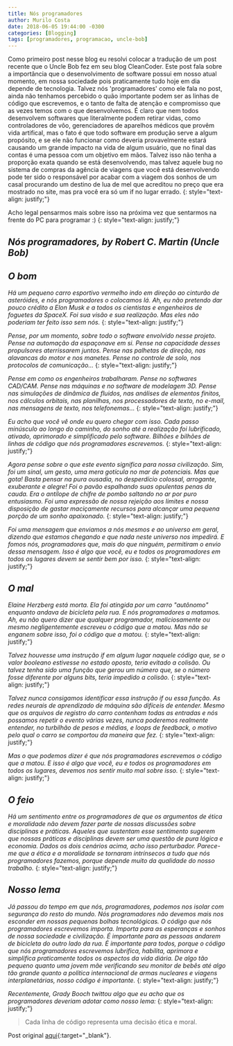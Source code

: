 ```yaml
---
title: Nós programadores
author: Murilo Costa
date: 2018-06-05 19:44:00 -0300
categories: [Blogging]
tags: [programadores, programacao, uncle-bob]
---
```


Como primeiro post nesse blog eu resolvi colocar a tradução de um post recente que o Uncle Bob fez em seu blog CleanCoder. Este post fala sobre a importância que o desenvolvimento de software possui em nosso atual momento, em nossa sociedade pois praticamente tudo hoje em dia depende de tecnologia. Talvez nós 'programadores' como ele fala no post, ainda não tenhamos percebido o quão importante podem ser as linhas de código que escrevemos, e o tanto de falta de atenção e compromisso que as vezes temos com o que desenvolvemos. É claro que nem todos desenvolvem softwares que literalmente podem retirar vidas, como controladores de vôo, gerenciadores de aparelhos médicos que provêm vida artifical, mas o fato é que todo software em produção serve a algum propósito, e se ele não funcionar como deveria provavelmente estará causando um grande impacto na vida de algum usuário, que no final das contas é uma pessoa com um objetivo em mãos. Talvez isso não tenha a proporção exata quando se está desenvolvendo, mas talvez aquele bug no sistema de compras da agência de viagens que você está desenvolvendo pode ter sido o responsável por acabar com a viagem dos sonhos de um casal procurando um destino de lua de mel que acreditou no preço que era mostrado no site, mas pra você era só um if no lugar errado.
{: style="text-align: justify;"}

Acho legal pensarmos mais sobre isso na próxima vez que sentarmos na frente do PC para programar :)
{: style="text-align: justify;"}

## ***Nós programadores, by Robert C. Martin (Uncle Bob)***

## *O bom*

*Há um pequeno carro esportivo vermelho indo em direção ao cinturão de asteróides, e nós programadores o colocamos lá. Ah, eu não pretendo dar pouco crédito a Elon Musk e a todos os cientistas e engenheiros de foguetes da SpaceX. Foi sua visão e sua realização. Mas eles não poderiam ter feito isso sem nós.*
{: style="text-align: justify;"}

*Pense, por um momento, sobre todo o software envolvido nesse projeto. Pense na automação da espaçonave em si. Pense na capacidade desses propulsores aterrissarem juntos. Pense nas palhetas de direção, nas alavancas do motor e nos manetes. Pense no controle de solo, nos protocolos de comunicação…*
{: style="text-align: justify;"}

*Pense em como os engenheiros trabalharam. Pense no softwares CAD/CAM. Pense nas máquinas e no software de modelagem 3D. Pense nas simulações de dinâmica de fluidos, nas análises de elementos finitos, nos cálculos orbitais, nas planilhas, nos processadores de texto, no e-mail, nas mensagens de texto, nos telefonemas…*
{: style="text-align: justify;"}

*Eu acho que você vê onde eu quero chegar com isso. Cada passo minúsculo ao longo do caminho, do sonho até a realização foi lubrificado, ativado, aprimorado e simplificado pelo software. Bilhões e bilhões de linhas de código que nós programadores escrevemos.*
{: style="text-align: justify;"}

*Agora pense sobre o que este evento significa para nossa civilização. Sim, foi um sinal, um gesto, uma mera gotícula no mar de potenciais. Mas que gota! Basta pensar na pura ousadia, no desperdício colossal, arrogante, exuberante e alegre! Foi o pavão espalhando suas opulentas penas da cauda. Era o antílope de chifre de pombo saltando no ar por puro entusiasmo. Foi uma expressão de nossa rejeição aos limites e nossa disposição de gastar maciçamente recursos para alcançar uma pequena porção de um sonho apaixonado.*
{: style="text-align: justify;"}

*Foi uma mensagem que enviamos a nós mesmos e ao universo em geral, dizendo que estamos chegando e que nada neste universo nos impedirá. E fomos nós, programadores que, mais do que ninguém, permitiram o envio dessa mensagem. Isso é algo que você, eu e todos os programadores em todos os lugares devem se sentir bem por isso.*
{: style="text-align: justify;"}

## *O mal*

*Elaine Herzberg está morta. Ela foi atingida por um carro "autônomo" enquanto andava de bicicleta pela rua. E nós programadores a matamos. Ah, eu não quero dizer que qualquer programador, maliciosamente ou mesmo negligentemente escreveu o código que a matou. Mas não se enganem sobre isso, foi o código que a matou.*
{: style="text-align: justify;"}

*Talvez houvesse uma instrução if em algum lugar naquele código que, se o valor booleano estivesse no estado oposto, teria evitado a colisão. Ou talvez tenha sido uma função que gerou um número que, se o número fosse diferente por alguns bits, teria impedido a colisão.*
{: style="text-align: justify;"}

*Talvez nunca consigamos identificar essa instrução if ou essa função. As redes neurais de aprendizado de máquina são difíceis de entender. Mesmo que os arquivos de registro do carro contenham todas as entradas e nós possamos repetir o evento várias vezes, nunca poderemos realmente entender, no turbilhão de pesos e médias, e loops de feedback, o motivo pelo qual o carro se comportou da maneira que fez.*
{: style="text-align: justify;"}

*Mas o que podemos dizer é que nós programadores escrevemos o código que a matou. E isso é algo que você, eu e todos os programadores em todos os lugares, devemos nos sentir muito mal sobre isso.*
{: style="text-align: justify;"}

## *O feio*

*Há um sentimento entre os programadores de que os argumentos de ética e moralidade não devem fazer parte de nossas discussões sobre disciplinas e práticas. Aqueles que sustentam esse sentimento sugerem que nossas práticas e disciplinas devem ser uma questão de pura lógica e economia. Dados os dois cenários acima, acho isso perturbador. Parece-me que a ética e a moralidade se tornaram intrínsecos a tudo que nós programadores fazemos, porque depende muito da qualidade do nosso trabalho.*
{: style="text-align: justify;"}

## *Nosso lema*

*Já passou do tempo em que nós, programadores, podemos nos isolar com segurança do resto do mundo. Nós programadores não devemos mais nos esconder em nossas pequenas bolhas tecnológicas. O código que nós programadores escrevemos importa. Importa para as esperanças e sonhos de nossa sociedade e civilização. É importante para as pessoas andarem de bicicleta do outro lado da rua. É importante para todos, porque o código que nós programadores escrevemos lubrifica, habilita, aprimora e simplifica praticamente todos os aspectos da vida diária. De algo tão pequeno quanto uma jovem mãe verificando seu monitor de bebês até algo tão grande quanto a política internacional de armas nucleares e viagens interplanetárias, nosso código é importante.*
{: style="text-align: justify;"}

*Recentemente, Grady Booch twittou algo que eu acho que os programadores deveriam adotar como nosso lema:*
{: style="text-align: justify;"}

> Cada linha de código representa uma decisão ética e moral.

Post original [aqui](https://blog.cleancoder.com/uncle-bob/2018/03/29/WeProgrammers.html){:target="_blank"}.